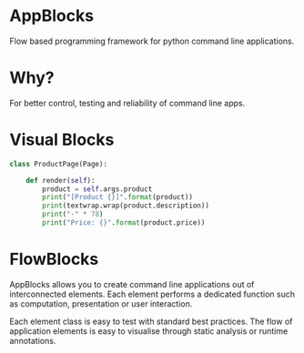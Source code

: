 AppBlocks
=========

Flow based programming framework for python command line applications.

Why?
====

For better control, testing and reliability of command line apps.

Visual Blocks
=============

```python
class ProductPage(Page):

    def render(self):
        product = self.args.product
        print("[Product {}]".format(product))
        print(textwrap.wrap(product.description))
        print("-" * 78)
        print("Price: {}".format(product.price))
```

FlowBlocks
==========


AppBlocks allows you to create command line applications out of interconnected
elements. Each element performs a dedicated function such as computation,
presentation or user interaction.

Each element class is easy to test with standard best practices. The flow of
application elements is easy to visualise through static analysis or runtime
annotations.
